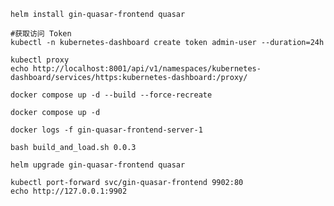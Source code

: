 ```shell
helm install gin-quasar-frontend quasar
```
```shell
#获取访问 Token
kubectl -n kubernetes-dashboard create token admin-user --duration=24h
```
```shell
kubectl proxy
echo http://localhost:8001/api/v1/namespaces/kubernetes-dashboard/services/https:kubernetes-dashboard:/proxy/
```

```shell
docker compose up -d --build --force-recreate
```
```shell
docker compose up -d
```
```shell
docker logs -f gin-quasar-frontend-server-1
```

```shell
bash build_and_load.sh 0.0.3
```
```shell
helm upgrade gin-quasar-frontend quasar
```

```shell
kubectl port-forward svc/gin-quasar-frontend 9902:80
echo http://127.0.0.1:9902
```
